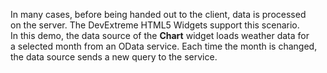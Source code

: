 In&nbsp;many cases, before being handed out to&nbsp;the client, data is&nbsp;processed on&nbsp;the server. The DevExtreme HTML5 Widgets support this scenario. In&nbsp;this demo, the data source of&nbsp;the **Chart** widget loads weather data for a&nbsp;selected month from an&nbsp;OData service. Each time the month is&nbsp;changed, the data source sends a&nbsp;new query to&nbsp;the service.
